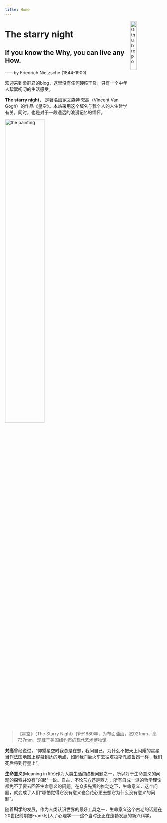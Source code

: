 ```yaml
---
title: Home
---
```


[<img src="https://i.loli.net/2020/03/17/fKdLhc61bY2Z45r.jpg" style="width:20%;width:20%;float:right;" alt="Github repo" />](https://github.com/QunjunLIANG)


# The starry night

## If you know the Why, you can live any How. 
——by Friedrich Nietzsche (1844-1900)

欢迎来到梁群君的blog，这里没有任何硬核干货，只有一个中年人絮絮叨叨的生活感受。

**The starry night**， 是著名画家文森特·梵高（Vincent Van Gogh）的作品《星空》。本站采用这个域名与我个人的人生哲学有关，同时，也是对于一段遥远的浪漫记忆的缅怀。

<img src="/./_index_files/1200px-Van_Gogh_-_Starry_Night_-_Google_Art_Project.jpg" alt="the painting" width="50%" height="50%"/>

> 《星空》（The Starry Night）作于1889年，为布面油画，宽921mm，高737mm，现藏于美国纽约市的现代艺术博物馆。

**梵高**曾经说过，“仰望星空时我总是在想，我问自己，为什么不把天上闪耀的星星当作法国地图上容易到达的地点，如同我们坐火车去往塔拉斯孔或鲁昂一样，我们死后将到行星上”。

**生命意义**(Meaning in life)作为人类生活的终极问题之一，所以对于生命意义的问题的探索并没有“兴起”一说。自古，不论东方还是西方，所有自成一派的哲学理论都免不了要去回答生命意义的问题。在众多先贤的推动之下，生命意义，这个问题，就变成了人们“哪怕觉得它没有意义也会花心思去想它为什么没有意义的问题”。

随着**科学**的发展，作为人类认识世界的最好工具之一，生命意义这个古老的话题在20世纪前期被Frankl引入了心理学——这个当时还正在蓬勃发展的新兴科学。

